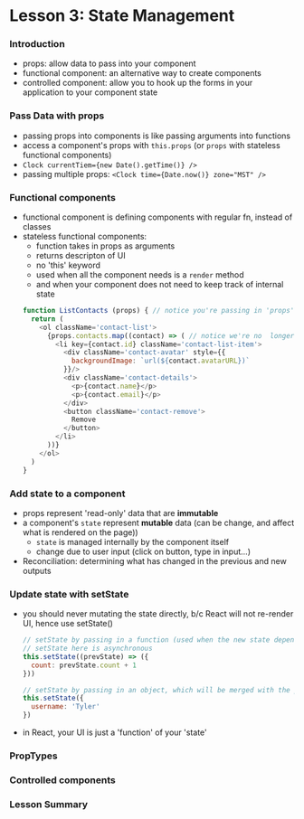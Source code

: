 # Lesson 3: State Management

### Introduction
* props: allow data to pass into your component
* functional component: an alternative way to create components
* controlled component: allow you to hook up the forms in your application to your component state

### Pass Data with props
* passing props into components is like passing arguments into functions
* access a component's props with `this.props` (or `props` with stateless functional components)
* `Clock currentTiem={new Date().getTime()} />`
* passing multiple props: `<Clock time={Date.now()} zone="MST" />`

### Functional components
* functional component is defining components with regular fn, instead of classes
* stateless functional components:
  * function takes in props as arguments
  * returns descripton of UI
  * no 'this' keyword
  * used when all the component needs is a `render` method
  * and when your component does not need to keep track of internal state
  ```js
  function ListContacts (props) { // notice you're passing in 'props' here
    return (
      <ol className='contact-list'>
        {props.contacts.map((contact) => ( // notice we're no  longer using 'this' keyword
          <li key={contact.id} className='contact-list-item'>
            <div className='contact-avatar' style={{
              backgroundImage: `url(${contact.avatarURL})`
            }}/>
            <div className='contact-details'>
              <p>{contact.name}</p>
              <p>{contact.email}</p>
            </div>
            <button className='contact-remove'>
              Remove
            </button>
          </li>
        ))}
      </ol>
    )
  }
  ```

### Add state to a component
* props represent 'read-only' data that are **immutable**
* a component's `state` represent **mutable** data (can be change, and affect what is rendered on the page))
  * `state` is managed internally by the component itself
  * change due to user input (click on button, type in input...)
* Reconciliation: determining what has changed in the previous and new outputs

### Update state with setState
* you should never mutating the state directly, b/c React will not re-render UI, hence use setState()
  ```js
  // setState by passing in a function (used when the new state depends on prev state)
  // setState here is asynchronous
  this.setState((prevState) => ({
    count: prevState.count + 1
  }))

  // setState by passing in an object, which will be merged with the prevState's object
  this.setState({
    username: 'Tyler'
  })
  ```
* in React, your UI is just a 'function' of your 'state'

### PropTypes
### Controlled components
### Lesson Summary
